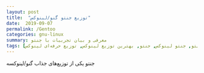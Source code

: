 ```yaml
---
layout: post
title:  "توزیع جنتو گنو/لینوکس"
date:  2019-09-07
permalink: /Gentoo
categories: gnu-linux
summary: معرفی و بیان تجربیات با جنتو
tags: [توزیع جنتو, جنتو لینوکس, جنتو, بهترین توزیع لینوکس, توزیع حرفه‌ای لینوکس]
---
```


جنتو یکی از توزیع‌های جذاب گنو/لینوکسه
